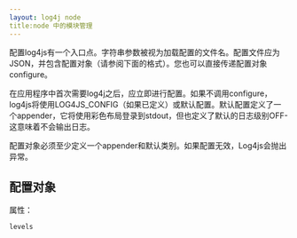 ```yaml
---
layout: log4j node
title:node 中的模块管理
---
```




配置log4js有一个入口点。字符串参数被视为加载配置的文件名。配置文件应为JSON，并包含配置对象（请参阅下面的格式）。您也可以直接传递配置对象configure。

在应用程序中首次需要log4j之后，应立即进行配置。如果不调用configure，log4js将使用LOG4JS_CONFIG（如果已定义）或默认配置。默认配置定义了一个appender，它将使用彩色布局登录到stdout，但也定义了默认的日志级别OFF- 这意味着不会输出日志。

配置对象必须至少定义一个appender和默认类别。如果配置无效，Log4js会抛出异常。


## 配置对象

属性：

`levels` 

